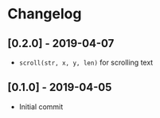 # Changelog

## [0.2.0] - 2019-04-07

* `scroll(str, x, y, len)` for scrolling text

## [0.1.0] - 2019-04-05

* Initial commit